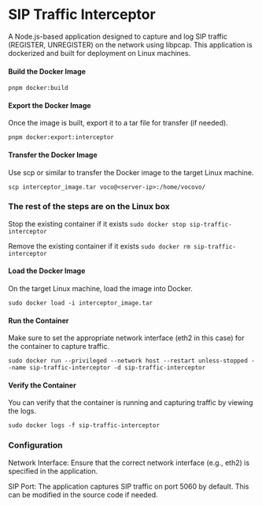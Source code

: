 # SIP Traffic Interceptor
A Node.js-based application designed to capture and log SIP traffic (REGISTER, UNREGISTER) on the network using libpcap. This application is dockerized and built for deployment on Linux machines.
#### Build the Docker Image
```pnpm docker:build```

#### Export the Docker Image
Once the image is built, export it to a tar file for transfer (if needed).

```pnpm docker:export:interceptor```

#### Transfer the Docker Image
Use scp or similar to transfer the Docker image to the target Linux machine.

```scp interceptor_image.tar voco@<server-ip>:/home/vocovo/```

### The rest of the steps are on the Linux box

Stop the existing container if it exists
```sudo docker stop sip-traffic-interceptor```

Remove the existing container if it exists
```sudo docker rm sip-traffic-interceptor```

#### Load the Docker Image
On the target Linux machine, load the image into Docker.

```sudo docker load -i interceptor_image.tar```

#### Run the Container
Make sure to set the appropriate network interface (eth2 in this case) for the container to capture traffic.

```sudo docker run --privileged --network host --restart unless-stopped --name sip-traffic-interceptor -d sip-traffic-interceptor```

#### Verify the Container
You can verify that the container is running and capturing traffic by viewing the logs.

```sudo docker logs -f sip-traffic-interceptor```

### Configuration
Network Interface: Ensure that the correct network interface (e.g., eth2) is specified in the application.

SIP Port: The application captures SIP traffic on port 5060 by default. This can be modified in the source code if needed.
